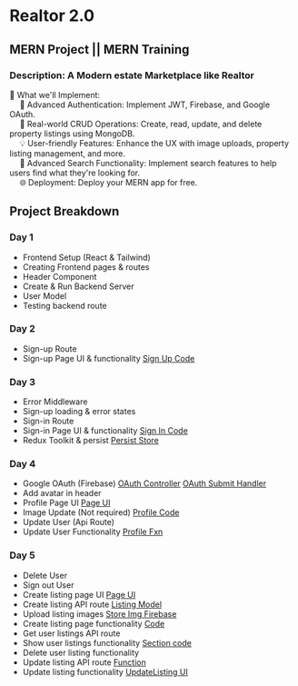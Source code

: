 # Realtor 2.0
## MERN Project || MERN Training
### Description: A Modern estate Marketplace like Realtor

📌 What we'll Implement:\
&emsp; 🔑 Advanced Authentication: Implement JWT, Firebase, and Google OAuth.\
&emsp; 🏡 Real-world CRUD Operations: Create, read, update, and delete property listings using MongoDB.\
&emsp; 💡 User-friendly Features: Enhance the UX with image uploads, property listing management, and more.\
&emsp; 🚀 Advanced Search Functionality: Implement search features to help users find what they're looking for.\
&emsp; 🌐 Deployment: Deploy your MERN app for free.

## Project Breakdown

### Day 1
- Frontend Setup (React & Tailwind)
- Creating Frontend pages & routes
- Header Component
- Create & Run Backend Server
- User Model
- Testing backend route

### Day 2
- Sign-up Route
- Sign-up Page UI & functionality <a href="https://github.com/utkarshgoel10/Realtor_MERN/blob/main/Project%20Material/SignUp.jsx">Sign Up Code</a>

### Day 3
- Error Middleware
- Sign-up loading & error states
- Sign-in Route
- Sign-in Page UI & functionality <a href="https://github.com/utkarshgoel10/Realtor_MERN/blob/main/Project%20Material/SignIn.jsx">Sign In Code</a>
- Redux Toolkit & persist <a href="https://github.com/utkarshgoel10/Realtor_MERN/blob/main/Project%20Material/store.js">Persist Store</a>

### Day 4
- Google OAuth (Firebase) <a href="https://github.com/utkarshgoel10/Realtor_MERN/blob/main/Project%20Material/OAuthController.js">OAuth Controller</a> <a href="https://github.com/utkarshgoel10/Realtor_MERN/blob/main/Project%20Material/OAuth-HandleClick.jsx">OAuth Submit Handler</a>
- Add avatar in header
- Profile Page UI <a href="https://github.com/utkarshgoel10/Realtor_MERN/blob/main/Project%20Material/Profile.jsx">Page UI</a>
- Image Update (Not required) <a href="https://github.com/utkarshgoel10/Realtor_MERN/blob/main/Project%20Material/ImageUpload(Profile).jsx">Profile Code</a>
- Update User (Api Route)
- Update User Functionality <a href="https://github.com/utkarshgoel10/Realtor_MERN/blob/main/Project%20Material/UpdateFunctionality.jsx">Profile Fxn</a>

### Day 5
- Delete User
- Sign out User
- Create listing page UI <a href="https://github.com/utkarshgoel10/Realtor_MERN/blob/main/Project%20Material/CreateListing.jsx">Page UI</a>
- Create listing API route <a href="https://github.com/utkarshgoel10/Realtor_MERN/blob/main/Project%20Material/listing.model.js">Listing Model</a>
- Upload listing images <a href="https://github.com/utkarshgoel10/Realtor_MERN/blob/main/Project%20Material/storeListingImage.js">Store Img Firebase</a>
- Create listing page functionality <a href="https://github.com/utkarshgoel10/Realtor_MERN/blob/main/Project%20Material/listFxn.jsx">Code</a>
- Get user listings API route
- Show user listings functionality <a href="https://github.com/utkarshgoel10/Realtor_MERN/blob/main/Project%20Material/showListing.jsx">Section code</a>
- Delete user listing functionality
- Update listing API route <a href="https://github.com/utkarshgoel10/Realtor_MERN/blob/main/Project%20Material/updateListingFxn.js">Function</a>
- Update listing functionality <a href="https://github.com/utkarshgoel10/Realtor_MERN/blob/main/Project%20Material/updateListing.jsx">UpdateListing UI</a>

